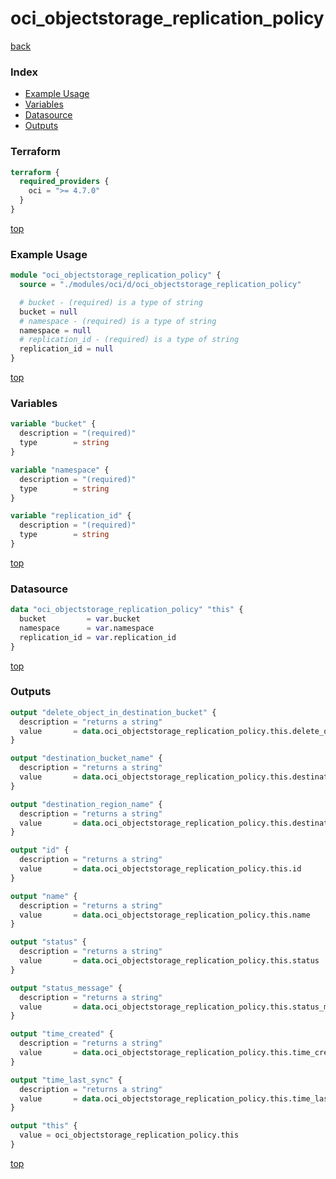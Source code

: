 # oci_objectstorage_replication_policy

[back](../oci.md)

### Index

- [Example Usage](#example-usage)
- [Variables](#variables)
- [Datasource](#datasource)
- [Outputs](#outputs)

### Terraform

```terraform
terraform {
  required_providers {
    oci = ">= 4.7.0"
  }
}
```

[top](#index)

### Example Usage

```terraform
module "oci_objectstorage_replication_policy" {
  source = "./modules/oci/d/oci_objectstorage_replication_policy"

  # bucket - (required) is a type of string
  bucket = null
  # namespace - (required) is a type of string
  namespace = null
  # replication_id - (required) is a type of string
  replication_id = null
}
```

[top](#index)

### Variables

```terraform
variable "bucket" {
  description = "(required)"
  type        = string
}

variable "namespace" {
  description = "(required)"
  type        = string
}

variable "replication_id" {
  description = "(required)"
  type        = string
}
```

[top](#index)

### Datasource

```terraform
data "oci_objectstorage_replication_policy" "this" {
  bucket         = var.bucket
  namespace      = var.namespace
  replication_id = var.replication_id
}
```

[top](#index)

### Outputs

```terraform
output "delete_object_in_destination_bucket" {
  description = "returns a string"
  value       = data.oci_objectstorage_replication_policy.this.delete_object_in_destination_bucket
}

output "destination_bucket_name" {
  description = "returns a string"
  value       = data.oci_objectstorage_replication_policy.this.destination_bucket_name
}

output "destination_region_name" {
  description = "returns a string"
  value       = data.oci_objectstorage_replication_policy.this.destination_region_name
}

output "id" {
  description = "returns a string"
  value       = data.oci_objectstorage_replication_policy.this.id
}

output "name" {
  description = "returns a string"
  value       = data.oci_objectstorage_replication_policy.this.name
}

output "status" {
  description = "returns a string"
  value       = data.oci_objectstorage_replication_policy.this.status
}

output "status_message" {
  description = "returns a string"
  value       = data.oci_objectstorage_replication_policy.this.status_message
}

output "time_created" {
  description = "returns a string"
  value       = data.oci_objectstorage_replication_policy.this.time_created
}

output "time_last_sync" {
  description = "returns a string"
  value       = data.oci_objectstorage_replication_policy.this.time_last_sync
}

output "this" {
  value = oci_objectstorage_replication_policy.this
}
```

[top](#index)